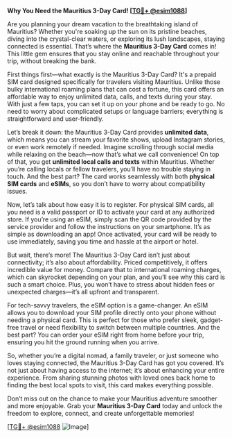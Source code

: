 **Why You Need the Mauritius 3-Day Card! [[TG💪+ @esim1088](https://t.me/s/esim1088)]**

Are you planning your dream vacation to the breathtaking island of Mauritius? Whether you're soaking up the sun on its pristine beaches, diving into the crystal-clear waters, or exploring its lush landscapes, staying connected is essential. That’s where the **Mauritius 3-Day Card** comes in! This little gem ensures that you stay online and reachable throughout your trip, without breaking the bank.

First things first—what exactly is the Mauritius 3-Day Card? It's a prepaid SIM card designed specifically for travelers visiting Mauritius. Unlike those bulky international roaming plans that can cost a fortune, this card offers an affordable way to enjoy unlimited data, calls, and texts during your stay. With just a few taps, you can set it up on your phone and be ready to go. No need to worry about complicated setups or language barriers; everything is straightforward and user-friendly.

Let’s break it down: the Mauritius 3-Day Card provides **unlimited data**, which means you can stream your favorite shows, upload Instagram stories, or even work remotely if needed. Imagine scrolling through social media while relaxing on the beach—now that’s what we call convenience! On top of that, you get **unlimited local calls and texts** within Mauritius. Whether you’re calling locals or fellow travelers, you’ll have no trouble staying in touch. And the best part? The card works seamlessly with both **physical SIM cards** and **eSIMs**, so you don’t have to worry about compatibility issues.

Now, let’s talk about how easy it is to register. For physical SIM cards, all you need is a valid passport or ID to activate your card at any authorized store. If you’re using an eSIM, simply scan the QR code provided by the service provider and follow the instructions on your smartphone. It’s as simple as downloading an app! Once activated, your card will be ready to use immediately, saving you time and hassle at the airport or hotel.

But wait, there’s more! The Mauritius 3-Day Card isn’t just about connectivity; it’s also about affordability. Priced competitively, it offers incredible value for money. Compare that to international roaming charges, which can skyrocket depending on your plan, and you’ll see why this card is such a smart choice. Plus, you won’t have to stress about hidden fees or unexpected charges—it’s all upfront and transparent.

For tech-savvy travelers, the eSIM option is a game-changer. An eSIM allows you to download your SIM profile directly onto your phone without needing a physical card. This is perfect for those who prefer sleek, gadget-free travel or need flexibility to switch between multiple countries. And the best part? You can order your eSIM right from home before your trip, ensuring you hit the ground running when you arrive.

So, whether you’re a digital nomad, a family traveler, or just someone who loves staying connected, the Mauritius 3-Day Card has got you covered. It’s not just about having access to the internet; it’s about enhancing your entire experience. From sharing stunning photos with loved ones back home to finding the best local spots to visit, this card makes everything possible.

Don’t miss out on the chance to make your Mauritius adventure smoother and more enjoyable. Grab your **Mauritius 3-Day Card** today and unlock the freedom to explore, connect, and create unforgettable memories! 

[[TG💪+ @esim1088](https://t.me/s/esim1088) ![Image](https://i.postimg.cc/Y0z9fWf4/image.png)]